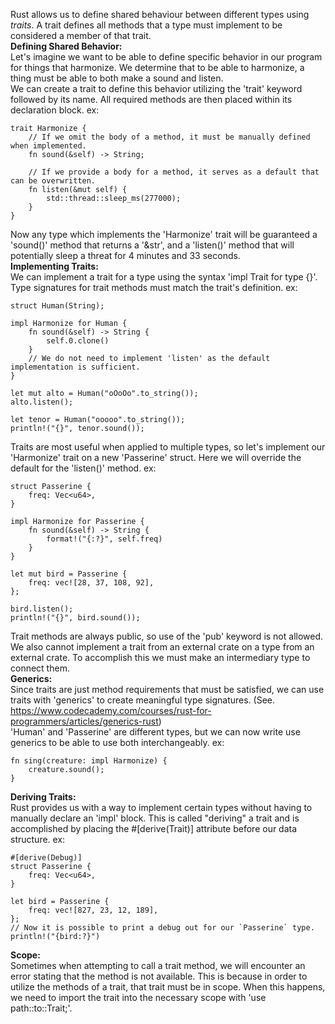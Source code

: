 Rust allows us to define shared behaviour between different types using _traits_. A trait defines all methods that a type must implement to be considered a member of that trait.
\
**Defining Shared Behavior:**
\
Let's imagine we want to be able to define specific behavior in our program for things that harmonize. We determine that to be able to harmonize, a thing must be able to both make a sound and listen.
\
We can create a trait to define this behavior utilizing the 'trait' keyword followed by its name. All required methods are then placed within its declaration block.
	ex:

	trait Harmonize {
		// If we omit the body of a method, it must be manually defined when implemented.
		fn sound(&self) -> String;

		// If we provide a body for a method, it serves as a default that can be overwritten.
		fn listen(&mut self) {
			std::thread::sleep_ms(277000);
		}
	}

Now any type which implements the 'Harmonize' trait will be guaranteed a 'sound()' method that returns a '&str', and a 'listen()' method that will potentially sleep a threat for 4 minutes and 33 seconds.
\
**Implementing Traits:**
\
We can implement a trait for a type using the syntax 'impl Trait for type {}'. Type signatures for trait methods must match the trait's definition.
	ex:

	struct Human(String);

	impl Harmonize for Human {
		fn sound(&self) -> String {
			self.0.clone()
		}
		// We do not need to implement 'listen' as the default implementation is sufficient.
	}

	let mut alto = Human("oOoOo".to_string());
	alto.listen();

	let tenor = Human("ooooo".to_string());
	println!("{}", tenor.sound());

Traits are most useful when applied to multiple types, so let's implement our 'Harmonize' trait on a new 'Passerine' struct. Here we will override the default for the 'listen()' method.
	ex:

	struct Passerine {
		freq: Vec<u64>,
	}

	impl Harmonize for Passerine {
		fn sound(&self) -> String {
			format!("{:?}", self.freq)
		}
	}

	let mut bird = Passerine {
		freq: vec![28, 37, 108, 92],
	};

	bird.listen();
	println!("{}", bird.sound());

Trait methods are always public, so use of the 'pub' keyword is not allowed.
\
We also cannot implement a trait from an external crate on a type from an external crate. To accomplish this we must make an intermediary type to connect them.
\
**Generics:**
\
Since traits are just method requirements that must be satisfied, we can use traits with 'generics' to create meaningful type signatures. (See. https://www.codecademy.com/courses/rust-for-programmers/articles/generics-rust)
\
'Human' and 'Passerine' are different types, but we can now write use generics to be able to use both interchangeably.
	ex:

	fn sing(creature: impl Harmonize) {
		creature.sound();
	}

**Deriving Traits:**
\
Rust provides us with a way to implement certain types without having to manually declare an 'impl' block. This is called "deriving" a trait and is accomplished by placing the #[derive(Trait)] attribute before our data structure.
	ex:

	#[derive(Debug)]
	struct Passerine {
		freq: Vec<u64>,
	}

	let bird = Passerine {
		freq: vec![827, 23, 12, 189],
	};
	// Now it is possible to print a debug out for our `Passerine` type.
	println!("{bird:?}")

**Scope:**
\
Sometimes when attempting to call a trait method, we will encounter an error stating that the method is not available. This is because in order to utilize the methods of a trait, that trait must be in scope. When this happens, we need to import the trait into the necessary scope with 'use path::to::Trait;'.
